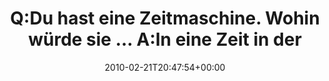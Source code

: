 ---
retweeted: false
source: <a href="http://spring.me" rel="nofollow">Spring.me</a>
entities:
  hashtags: []
  symbols: []
  user_mentions: []
  urls: []
display_text_range:
- '0'
- '138'
favorite_count: '0'
id_str: '9443857195'
truncated: false
retweet_count: '0'
id: '9443857195'
created_at: Sun Feb 21 20:47:54 +0000 2010
favorited: false
full_text: Q:Du hast eine Zeitmaschine. Wohin würde sie ... A:In eine Zeit in der
  es noch keine Zeitmaschi... http://formspring.me/bascht/q/207872369
lang: de
tags:
- pesos/twitter
date: '2010-02-21T20:47:54+00:00'
src: https://twitter.com/bascht/status/9443857195
original_url: https://twitter.com/bascht/status/9443857195
type: twitter_tweet
text: Q:Du hast eine Zeitmaschine. Wohin würde sie ... A:In eine Zeit in der es noch
  keine Zeitmaschi... http://formspring.me/bascht/q/207872369
title: 'Q:Du hast eine Zeitmaschine. Wohin würde sie ... A:In eine Zeit in der '

---
